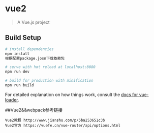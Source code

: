# vue2

> A Vue.js project

## Build Setup

``` bash
# install dependencies
npm install 
根据配置package.josn下载依赖包

# serve with hot reload at localhost:8080
npm run dev

# build for production with minification
npm run build
```

For detailed explanation on how things work, consult the [docs for vue-loader](http://vuejs.github.io/vue-loader).

##Vue2&&webpack参考链接

    Vue2教程 http://www.jianshu.com/p/5ba253651c3b
    Vue2官方 https://vuefe.cn/vue-router/api/options.html
